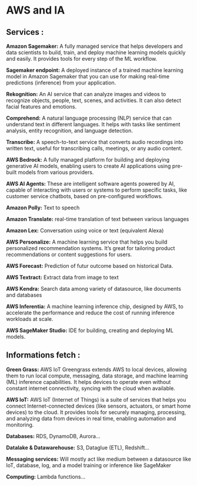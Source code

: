 # AWS and IA

## Services :

**Amazon Sagemaker:** A fully managed service that helps developers and data scientists to build, train, and deploy machine learning models quickly and easily. It provides tools for every step of the ML workflow.

**Sagemaker endpoint:** A deployed instance of a trained machine learning model in Amazon Sagemaker that you can use for making real-time predictions (inference) from your application.

**Rekognition:** An AI service that can analyze images and videos to recognize objects, people, text, scenes, and activities. It can also detect facial features and emotions.

**Comprehend:** A natural language processing (NLP) service that can understand text in different languages. It helps with tasks like sentiment analysis, entity recognition, and language detection.

**Transcribe:** A speech-to-text service that converts audio recordings into written text, useful for transcribing calls, meetings, or any audio content.

**AWS Bedrock:** A fully managed platform for building and deploying generative AI models, enabling users to create AI applications using pre-built models from various providers.

**AWS AI Agents:** These are intelligent software agents powered by AI, capable of interacting with users or systems to perform specific tasks, like customer service chatbots, based on pre-configured workflows.

**Amazon Polly:** Text to speech

**Amazon Translate:** real-time translation of text between various languages

**Amazon Lex:** Conversation using voice or text (equivalent Alexa)

**AWS Personalize:** A machine learning service that helps you build personalized recommendation systems. It’s great for tailoring product recommendations or content suggestions for users. 

**AWS Forecast:** Prediction of futur outcome based on historical Data.

**AWS Textract:** Extract data from image to text

**AWS Kendra:** Search data among variety of datasource, like documents and databases

**AWS Inferentia:** A machine learning inference chip, designed by AWS, to accelerate the performance and reduce the cost of running inference workloads at scale. 

**AWS SageMaker Studio:** IDE for building, creating and deploying ML models.

## Informations fetch :

**Green Grass:** AWS IoT Greengrass extends AWS to local devices, allowing them to run local compute, messaging, data storage, and machine learning (ML) inference capabilities. It helps devices to operate even without constant internet connectivity, syncing with the cloud when available. 

**AWS IoT:** AWS IoT (Internet of Things) is a suite of services that helps you connect Internet-connected devices (like sensors, actuators, or smart home devices) to the cloud. It provides tools for securely managing, processing, and analyzing data from devices in real time, enabling automation and monitoring.

**Databases:** RDS, DynamoDB, Aurora...

**Datalake & Datawarehouse:** S3, Dataglue (ETL), Redshift...

**Messaging services:** Will mostly act like medium between a datasource like IoT, database, log, and a model training or inference like SageMaker

**Computing:** Lambda functions...
